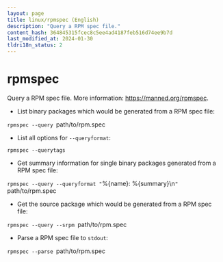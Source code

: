 ```yaml
---
layout: page
title: linux/rpmspec (English)
description: "Query a RPM spec file."
content_hash: 364845315fcec8c5ee4ad4187feb516d74ee9b7d
last_modified_at: 2024-01-30
tldri18n_status: 2
---
```

# rpmspec

Query a RPM spec file.
More information: <https://manned.org/rpmspec>.

- List binary packages which would be generated from a RPM spec file:

`rpmspec --query `<span class="tldr-var badge badge-pill bg-dark-lm bg-white-dm text-white-lm text-dark-dm font-weight-bold">path/to/rpm.spec</span>

- List all options for `--queryformat`:

`rpmspec --querytags`

- Get summary information for single binary packages generated from a RPM spec file:

`rpmspec --query --queryformat "`<span class="tldr-var badge badge-pill bg-dark-lm bg-white-dm text-white-lm text-dark-dm font-weight-bold">%{name}: %{summary}\n</span>`" `<span class="tldr-var badge badge-pill bg-dark-lm bg-white-dm text-white-lm text-dark-dm font-weight-bold">path/to/rpm.spec</span>

- Get the source package which would be generated from a RPM spec file:

`rpmspec --query --srpm `<span class="tldr-var badge badge-pill bg-dark-lm bg-white-dm text-white-lm text-dark-dm font-weight-bold">path/to/rpm.spec</span>

- Parse a RPM spec file to `stdout`:

`rpmspec --parse `<span class="tldr-var badge badge-pill bg-dark-lm bg-white-dm text-white-lm text-dark-dm font-weight-bold">path/to/rpm.spec</span>
